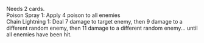 Needs 2 cards. </br>
Poison Spray	1: Apply 4 poison to all enemies</br>
Chain Lightning	1: Deal 7 damage to target enemy, then 9 damage to a different random enemy, then 11 damage to a different random enemy... until all enemies have been hit. </br>
